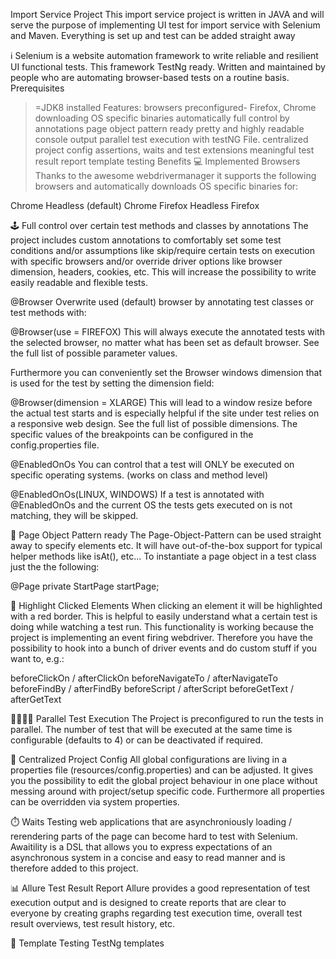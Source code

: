 Import Service Project
This import service project is written in JAVA and will serve the purpose of implementing UI test for import service with Selenium and Maven. Everything is set up and test can be added straight away 

ℹ️ Selenium is a website automation framework  to write reliable and resilient UI functional tests. This framework TestNg ready. Written and maintained by people who are automating browser-based tests on a routine basis.
Prerequisites

>=JDK8 installed
Features:
browsers preconfigured- Firefox, Chrome
downloading OS specific binaries automatically
full control by annotations
page object pattern ready
pretty and highly readable console output
parallel test execution with testNG File.
centralized project config
assertions, waits and test extensions
meaningful test result report
template testing
Benefits
💻 Implemented Browsers
Thanks to the awesome webdrivermanager it supports the following browsers and automatically downloads OS specific binaries for:

Chrome Headless (default) 
Chrome 
Firefox Headless 
Firefox 

🕹️ Full control over certain test methods and classes by annotations
The project includes custom annotations to comfortably set some test conditions and/or assumptions like skip/require certain tests on execution with specific browsers and/or override driver options like browser dimension, headers, cookies, etc. This will increase the possibility to write easily readable and flexible tests.

@Browser
Overwrite used (default) browser by annotating test classes or test methods with:

@Browser(use = FIREFOX)
This will always execute the annotated tests with the selected browser, no matter what has been set as default browser. See the full list of possible parameter values.

Furthermore you can conveniently set the Browser windows dimension that is used for the test by setting the dimension field:

@Browser(dimension = XLARGE)
This will lead to a window resize before the actual test starts and is especially helpful if the site under test relies on a responsive web design. See the full list of possible dimensions. The specific values of the breakpoints can be configured in the config.properties file.

@EnabledOnOs
You can control that a test will ONLY be executed on specific operating systems. (works on class and method level)

@EnabledOnOs(LINUX, WINDOWS)
If a test is annotated with @EnabledOnOs and the current OS the tests gets executed on is not matching, they will be skipped.


📜 Page Object Pattern ready
The Page-Object-Pattern can be used straight away to specify elements etc. It will have out-of-the-box support for typical helper methods like isAt(), etc... To instantiate a page object in a test class just the the following:

@Page
private StartPage startPage;

📍 Highlight Clicked Elements
When clicking an element it will be highlighted with a red border. This is helpful to easily understand what a certain test is doing while watching a test run. This functionality is working because the project is implementing an event firing webdriver. Therefore you have the possibility to hook into a bunch of driver events and do custom stuff if you want to, e.g.:

beforeClickOn / afterClickOn
beforeNavigateTo / afterNavigateTo
beforeFindBy / afterFindBy
beforeScript / afterScript
beforeGetText / afterGetText


👩‍👩‍👦‍👦 Parallel Test Execution
The Project is preconfigured to run the tests in parallel. The number of test that will be executed at the same time is configurable (defaults to 4) or can be deactivated if required.

🎯 Centralized Project Config
All global configurations are living in a properties file (resources/config.properties) and can be adjusted. It gives you the possibility to edit the global project behaviour in one place without messing around with project/setup specific code. Furthermore all properties can be overridden via system properties.


⏱️ Waits
Testing web applications that are asynchroniously loading / rerendering parts of the page can become hard to test with Selenium. Awaitility is a DSL that allows you to express expectations of an asynchronous system in a concise and easy to read manner and is therefore added to this project.

📊 Allure Test Result Report
Allure provides a good representation of test execution output and is designed to create reports that are clear to everyone by creating graphs regarding test execution time, overall test result overviews, test result history, etc.

🚀 Template Testing
TestNg templates
